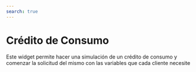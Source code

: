 ```yaml
---
search: true
---
```


# Crédito de Consumo

Este widget permite hacer una simulación de un crédito de consumo y comenzar la solicitud del mismo con las variables que cada cliente necesite

<iframe id="widgetFrame" src="https://widgets-es.modyo.com/personas/retail-consumer-loan" width="100%"  frameBorder="0" style="visibility:hidden;overflow:auto;margin-top:20px;"/>

### Propiedades

| Funcionalidad         | Descripción                                                                                                                                                                  |
|-----------------------|------------------------------------------------------------------------------------------------------------------------------------------------------------------------------|
| Monto del Crédito     | Permite ingresar el monto del crédito en pesos que el cliente quiere simular.                                                                                                |
| Cuotas                | Permite elegir la cantidad de cuotas en las que el cliente quiere simular el crédito de consumo.                                                                             |
| Meses de gracia       | Permite seleccionar la cantidad de meses de gracia que el cliente desea agregar en su simulación.                                                                            |
| Fechas de no pago     | Entrega la posibilidad de elegir los meses en los que el cliente no realizará el pago del crédito, si lo permite                                                             |
| Abono en cuenta       | Permite seleccionar la cuenta de destino a la cual se cargará el monto solicitado si el crédito es aprobado por la institución.                                              |
| Seguros               | Entrega la posibilidad de elegir qué seguros se incluirán en la simulación del crédito.                                                                                      |
| Resumen de simulación | Presenta información general sobre la simulación de créditro realizada.  Incluye costo total del crédito, cantidad de cuotas, valor de cuota y tasas de interés respectivas. |
| Detalle de simulación | Muestra la información detallada de la simulación de crédito.  Incluye monto líquido, impuestos, seguros y gastos, entre otros.                                              |
| Solicitud             | Permite confirmar la simulación y gestionar la solicitud del crédito de consumo con la institución.                                                                          |

<script>

  export default {
    mounted() {

      function setIframeHeightCO(id, ht) {
          var ifrm = document.getElementById(id);
          if(ifrm) {
            ifrm.style.visibility = 'hidden';
            // some IE versions need a bit added or scrollbar appears
            ifrm.style.height = ht + 4 + "px";
            ifrm.style.visibility = 'visible';
          }
      }


      // iframed document sends its height using postMessage
      function handleDocHeightMsg(e) {
          // check origin
          if ( e.origin === 'https://widgets-es.modyo.com' ) {
              // parse data
              var data = JSON.parse( e.data );

              console.log('data:', data)
              // check data object
              if ( data['docHeight'] ) {
                  setIframeHeightCO( 'widgetFrame', data['docHeight'] );
              } else {
                  setIframeHeightCO( 'widgetFrame', 700 );
              }
          }
      }

      // assign message handler
      if ( window.addEventListener ) {
          window.addEventListener('message', handleDocHeightMsg, false);
      }
    }
  }

</script>
